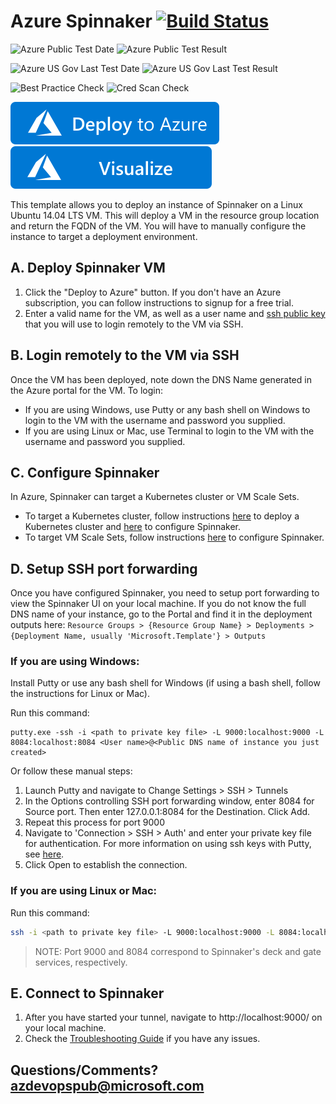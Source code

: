 # Azure Spinnaker [![Build Status](http://devops-ci.westcentralus.cloudapp.azure.com/job/qs/job/101-spinnaker/badge/icon)](http://devops-ci.westcentralus.cloudapp.azure.com/blue/organizations/jenkins/qs%2F101-spinnaker/activity)

![Azure Public Test Date](https://azurequickstartsservice.blob.core.windows.net/badges/101-spinnaker/PublicLastTestDate.svg)
![Azure Public Test Result](https://azurequickstartsservice.blob.core.windows.net/badges/101-spinnaker/PublicDeployment.svg)

![Azure US Gov Last Test Date](https://azurequickstartsservice.blob.core.windows.net/badges/101-spinnaker/FairfaxLastTestDate.svg)
![Azure US Gov Last Test Result](https://azurequickstartsservice.blob.core.windows.net/badges/101-spinnaker/FairfaxDeployment.svg)

![Best Practice Check](https://azurequickstartsservice.blob.core.windows.net/badges/101-spinnaker/BestPracticeResult.svg)
![Cred Scan Check](https://azurequickstartsservice.blob.core.windows.net/badges/101-spinnaker/CredScanResult.svg)

[![Deploy To Azure](https://raw.githubusercontent.com/Azure/azure-quickstart-templates/master/1-CONTRIBUTION-GUIDE/images/deploytoazure.svg?sanitize=true)](https://portal.azure.com/#create/Microsoft.Template/uri/https%3A%2F%2Fraw.githubusercontent.com%2FAzure%2Fazure-quickstart-templates%2Fmaster%2F101-spinnaker%2Fazuredeploy.json)
[![Visualize](https://raw.githubusercontent.com/Azure/azure-quickstart-templates/master/1-CONTRIBUTION-GUIDE/images/visualizebutton.svg?sanitize=true)](http://armviz.io/#/?load=https%3A%2F%2Fraw.githubusercontent.com%2FAzure%2Fazure-quickstart-templates%2Fmaster%2F101-spinnaker%2Fazuredeploy.json)

This template allows you to deploy an instance of Spinnaker on a Linux Ubuntu
14.04 LTS VM. This will deploy a VM in the resource group location and return
the FQDN of the VM. You will have to manually configure the instance to target a
deployment environment.

## A. Deploy Spinnaker VM

1. Click the "Deploy to Azure" button. If you don't have an Azure subscription,
   you can follow instructions to signup for a free trial.
1. Enter a valid name for the VM, as well as a user name and
   [ssh public key](https://docs.microsoft.com/azure/virtual-machines/virtual-machines-linux-mac-create-ssh-keys)
   that you will use to login remotely to the VM via SSH.

## B. Login remotely to the VM via SSH

Once the VM has been deployed, note down the DNS Name generated in the Azure
portal for the VM. To login:

- If you are using Windows, use Putty or any bash shell on Windows to login to
  the VM with the username and password you supplied.
- If you are using Linux or Mac, use Terminal to login to the VM with the
  username and password you supplied.

## C. Configure Spinnaker

In Azure, Spinnaker can target a Kubernetes cluster or VM Scale Sets.

- To target a Kubernetes cluster, follow instructions
  [here](https://aka.ms/azspinkubecreate) to deploy a Kubernetes cluster and
  [here](https://www.spinnaker.io/setup/providers/kubernetes/) to configure
  Spinnaker.
- To target VM Scale Sets, follow instructions
  [here](https://www.spinnaker.io/setup/providers/azure/) to configure
  Spinnaker.

## D. Setup SSH port forwarding

Once you have configured Spinnaker, you need to setup port forwarding to view
the Spinnaker UI on your local machine. If you do not know the full DNS name of
your instance, go to the Portal and find it in the deployment outputs here:
`Resource Groups > {Resource Group Name} > Deployments > {Deployment Name, usually 'Microsoft.Template'} > Outputs`

### If you are using Windows:

Install Putty or use any bash shell for Windows (if using a bash shell, follow
the instructions for Linux or Mac).

Run this command:

```
putty.exe -ssh -i <path to private key file> -L 9000:localhost:9000 -L 8084:localhost:8084 <User name>@<Public DNS name of instance you just created>
```

Or follow these manual steps:

1. Launch Putty and navigate to Change Settings > SSH > Tunnels
1. In the Options controlling SSH port forwarding window, enter 8084 for Source
   port. Then enter 127.0.0.1:8084 for the Destination. Click Add.
1. Repeat this process for port 9000
1. Navigate to 'Connection > SSH > Auth' and enter your private key file for
   authentication. For more information on using ssh keys with Putty, see
   [here](https://docs.microsoft.com/azure/virtual-machines/virtual-machines-linux-ssh-from-windows#create-a-private-key-for-putty).
1. Click Open to establish the connection.

### If you are using Linux or Mac:

Run this command:

```bash
ssh -i <path to private key file> -L 9000:localhost:9000 -L 8084:localhost:8084 <User name>@<Public DNS name of instance you just created>
```

> NOTE: Port 9000 and 8084 correspond to Spinnaker's deck and gate services,
> respectively.

## E. Connect to Spinnaker

1. After you have started your tunnel, navigate to http://localhost:9000/ on
   your local machine.
1. Check the
   [Troubleshooting Guide](http://www.spinnaker.io/docs/troubleshooting-guide)
   if you have any issues.

## Questions/Comments? azdevopspub@microsoft.com
